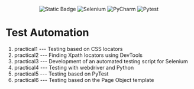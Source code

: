 <p align = "center">
  <img alt="Static Badge" src="https://img.shields.io/badge/DevTools-2024-a?style=plastic&labelColor=black&color=grey">
  <img alt="Selenium" src="https://img.shields.io/badge/Selenium-3.17.2-a?style=plastic&logo=selenium&labelColor=black&color=grey">
  <img alt="PyCharm" src="https://img.shields.io/badge/PyCharm-2023.2.5-blue?style=plastic&logo=pycharm&logoColor=lightgreen&labelColor=black&color=grey">
  <img alt="Pytest" src="https://img.shields.io/badge/PyTest-8.1.1-a?style=plastic&logo=pytest&labelColor=black&color=grey">
</p>

# Test Automation

1. practical1 --- Testing based on CSS locators
2. practical2 --- Finding Xpath locators using DevTools
3. practical3 --- Development of an automated testing script for Selenium
4. practical4 --- Testing with webdriver and Python
5. practical5 --- Testing based on PyTest
6. practical6 --- Testing based on the Page Object template
